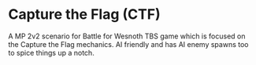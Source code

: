 # Capture the Flag (CTF)

 A MP 2v2 scenario for Battle for Wesnoth TBS game which is focused on the Capture the Flag mechanics. AI friendly and has AI enemy spawns too to spice things up a notch.
